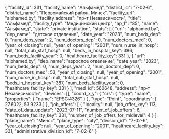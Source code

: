 {
    "facility_id": 331,
    "facility_name": "Альфамед",
    "district_id": "7-02-6",
    "district_name": "Первомайский район, Минск",
    "facility_url": "alphamed.by",
    "facility_address": "пр-т Независимости",
    "title": "Альфамед",
    "facility_type": "Медицинский центр",
    "ap_1": "85",
    "name": "Альфамед",
    "state": "private institution",
    "stats": [
        {
            "url": "alphamed.by",
            "dep_name": "детское отделение",
            "date_year": "2023",
            "num_beds_dep": 0,
            "num_deps_year": 2,
            "num_doctors_dep": 0,
            "num_doctors_med": 0,
            "year_of_closing": null,
            "year_of_opening": "2001",
            "num_nurse_in_hosp": null,
            "total_nub_staf_hosp": null,
            "beds_in_hospital_key": 386,
            "num_beds_facility_year": 0,
            "healthcare_facility_key": 331
        },
        {
            "url": "alphamed.by",
            "dep_name": "взрослое отделение",
            "date_year": "2023",
            "num_beds_dep": 0,
            "num_deps_year": 2,
            "num_doctors_dep": 0,
            "num_doctors_med": 53,
            "year_of_closing": null,
            "year_of_opening": "2001",
            "num_nurse_in_hosp": null,
            "total_nub_staf_hosp": null,
            "beds_in_hospital_key": 387,
            "num_beds_facility_year": 0,
            "healthcare_facility_key": 331
        }
    ],
    "med_id": 560648,
    "address": "пр-т Независимости",
    "devices": [],
    "coord_x_y": {
        "crs": {
            "type": "name",
            "properties": {
                "name": "EPSG:4326"
            }
        },
        "type": "Point",
        "coordinates": [
            27.6022,
            53.9233
        ]
    },
    "job_offers": [
        {
            "locality": null,
            "job_offer_key": 113,
            "date_of_data_update": "2023-07-11",
            "number_of_job_offers": 6,
            "healthcare_facility_key": 331,
            "number_of_job_offers_for_midlevel": 4
        }
    ],
    "place_name": "Минск",
    "place_type": "city",
    "division_id": "7-02-6",
    "year_of_closing": null,
    "year_of_opening": "2001",
    "healthcare_facility_key": 331,
    "administrative_division_id": "7-02-6"
}
